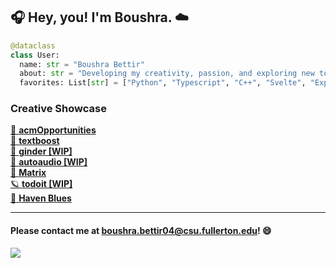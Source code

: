 ## 🎧 Hey, you! I'm Boushra. ☁️

```py
@dataclass
class User:
  name: str = "Boushra Bettir"
  about: str = "Developing my creativity, passion, and exploring new tools to work with 🐛"
  favorites: List[str] = ["Python", "Typescript", "C++", "Svelte", "Express", "So much more..."]
```


### Creative Showcase<br/>
[🐇 **acmOpportunities**](https://github.com/acmcsufoss/acmOpportunities)<br/>
[🐢 **textboost**](https://github.com/boushrabettir/textboost)<br/>
[💫 **ginder [WIP]**](https://github.com/boushrabettir/ginder)<br/>
[🐰 **autoaudio [WIP]**](https://github.com/boushrabettir/autoaudio)<br/>
[🎀 **Matrix**](https://github.com/boushrabettir/matrix)<br/>
[🪐 **todoit [WIP]**](https://github.com/boushrabettir/todoit)<br/>
[🌸 **Haven Blues**](https://github.com/boushrabettir/Haven-Blues)

---
#### Please contact me at boushra.bettir04@csu.fullerton.edu! 😄
[![](https://visitcount.itsvg.in/api?id=boushrabettir&icon=0&color=0)](https://visitcount.itsvg.in)
